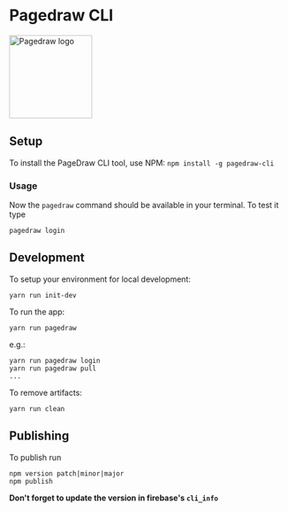 # Pagedraw CLI

<img src="https://ucarecdn.com/dd0f9a9d-ab86-4ce4-a884-62a1ac769c2e/favicon.png" alt="Pagedraw logo" width="150" />

## Setup

To install the PageDraw CLI tool, use NPM:
```npm install -g pagedraw-cli```

### Usage

Now the `pagedraw` command should be available in your terminal. To test it type

```pagedraw login```

## Development

To setup your environment for local development:
```
yarn run init-dev
```

To run the app:
```
yarn run pagedraw
```
e.g.:
```
yarn run pagedraw login
yarn run pagedraw pull
...
```

To remove artifacts:
```
yarn run clean
```

## Publishing

To publish run

```
npm version patch|minor|major
npm publish
```

**Don't forget to update the version in firebase's `cli_info`**
